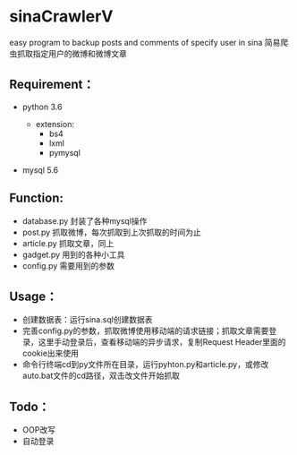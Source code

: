 # sinaCrawlerV
easy program to backup posts and comments of specify user in sina
简易爬虫抓取指定用户的微博和微博文章

## Requirement：
- python 3.6
	+ extension:
		* bs4
		* lxml
		* pymysql

- mysql 5.6

## Function:
- database.py 封装了各种mysql操作
- post.py 抓取微博，每次抓取到上次抓取的时间为止
- article.py 抓取文章，同上
- gadget.py 用到的各种小工具
- config.py 需要用到的参数

## Usage：
- 创建数据表：运行sina.sql创建数据表
- 完善config.py的参数，抓取微博使用移动端的请求链接；抓取文章需要登录，这里手动登录后，查看移动端的异步请求，复制Request Header里面的cookie出来使用
- 命令行终端cd到py文件所在目录，运行pyhton.py和article.py，或修改auto.bat文件的cd路径，双击改文件开始抓取

## Todo：
- OOP改写
- 自动登录

